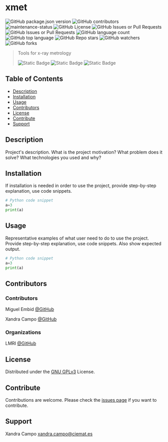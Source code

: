 # xmet

![GitHub package.json version](https://img.shields.io/github/package-json/v/lmri-met/xmet)
![GitHub contributors](https://img.shields.io/github/contributors/lmri-met/xmet)
![maintenance-status](https://img.shields.io/badge/maintenance-experimental-blue.svg)
![GitHub License](https://img.shields.io/github/license/lmri-met/xmet)
![GitHub Issues or Pull Requests](https://img.shields.io/github/issues/lmri-met/xmet)
![GitHub Issues or Pull Requests](https://img.shields.io/github/issues-pr/lmri-met/xmet)
![GitHub language count](https://img.shields.io/github/languages/count/lmri-met/xmet)
![GitHub top language](https://img.shields.io/github/languages/top/lmri-met/xmet)
![GitHub Repo stars](https://img.shields.io/github/stars/lmri-met/xmet)
![GitHub watchers](https://img.shields.io/github/watchers/lmri-met/xmet)
![GitHub forks](https://img.shields.io/github/forks/lmri-met/xmet)

> Tools for x-ray metrology
> 
> ![Static Badge](https://img.shields.io/badge/Documentation-blue?link=https%3A%2F%2Fgithub.com%2Flmri-met%2Fxmet%2Fblob%2Fmain%2FREADME.md)
> ![Static Badge](https://img.shields.io/badge/Surce_code-blue?link=https%3A%2F%2Fgithub.com%2Flmri-met%2Fxmet)
> ![Static Badge](https://img.shields.io/badge/Contribute-blue?link=https%3A%2F%2Fgithub.com%2Flmri-met%2Fxmet%2Fissues)

## Table of Contents
- [Description](#description)
- [Installation](#installation)
- [Usage](#usage)
- [Contributors](#contributors)
- [License](#license)
- [Contribute](#contribute)
- [Support](#support)

<a name="description"></a>
## Description
Project's description. What is the project motivation? What problem does it solve? What technologies you used and why?

<a name="installation"></a>
## Installation
If installation is needed in order to use the project, provide step-by-step explanation, use code snippets.
```python
# Python code snippet
a=3
print(a)
```

<a name="usage"></a>
## Usage
Representative examples of what user need to do to use the project. Provide step-by-step explanation, use code snippets. Also show expected output. 
```python
# Python code snippet
a=3
print(a)
```

<a name="contributors"></a>
## Contributors
### Contributors
Miguel Embid [@GitHub](https://github.com/Miguel-Embid/)

Xandra Campo [@GitHub](https://github.com/xandratxan/)
### Organizations
LMRI [@GitHub](https://github.com/lmri-met/)

<a name="license"></a>
## License
Distributed under the [GNU GPLv3](https://choosealicense.com/licenses/gpl-3.0/) License.

<a name="contribute"></a>
## Contribute
Contributions are welcome. Please check the [issues page](https://github.com/lmri-met/xmet/issues) if you want to contribute.

<a name="support"></a>
## Support
Xandra Campo [xandra.campo@ciemat.es](mailto:xandra.campo@ciemat.es)
